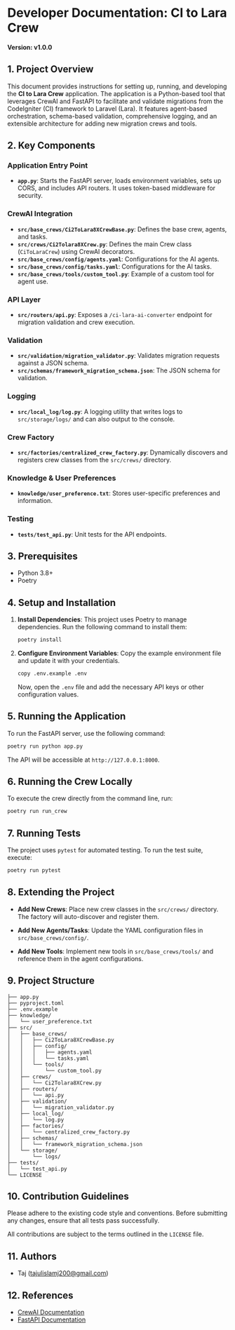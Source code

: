 # Developer Documentation: CI to Lara Crew

**Version: v1.0.0**

## 1. Project Overview

This document provides instructions for setting up, running, and developing the **CI to Lara Crew** application. The application is a Python-based tool that leverages CrewAI and FastAPI to facilitate and validate migrations from the CodeIgniter (CI) framework to Laravel (Lara). It features agent-based orchestration, schema-based validation, comprehensive logging, and an extensible architecture for adding new migration crews and tools.

## 2. Key Components

### Application Entry Point
- **`app.py`**: Starts the FastAPI server, loads environment variables, sets up CORS, and includes API routers. It uses token-based middleware for security.

### CrewAI Integration
- **`src/base_crews/Ci2ToLara8XCrewBase.py`**: Defines the base crew, agents, and tasks.
- **`src/crews/Ci2Tolara8XCrew.py`**: Defines the main Crew class (`CiToLaraCrew`) using CrewAI decorators.
- **`src/base_crews/config/agents.yaml`**: Configurations for the AI agents.
- **`src/base_crews/config/tasks.yaml`**: Configurations for the AI tasks.
- **`src/base_crews/tools/custom_tool.py`**: Example of a custom tool for agent use.

### API Layer
- **`src/routers/api.py`**: Exposes a `/ci-lara-ai-converter` endpoint for migration validation and crew execution.

### Validation
- **`src/validation/migration_validator.py`**: Validates migration requests against a JSON schema.
- **`src/schemas/framework_migration_schema.json`**: The JSON schema for validation.

### Logging
- **`src/local_log/log.py`**: A logging utility that writes logs to `src/storage/logs/` and can also output to the console.

### Crew Factory
- **`src/factories/centralized_crew_factory.py`**: Dynamically discovers and registers crew classes from the `src/crews/` directory.

### Knowledge & User Preferences
- **`knowledge/user_preference.txt`**: Stores user-specific preferences and information.

### Testing
- **`tests/test_api.py`**: Unit tests for the API endpoints.

## 3. Prerequisites

- Python 3.8+
- Poetry

## 4. Setup and Installation

1.  **Install Dependencies**:
    This project uses Poetry to manage dependencies. Run the following command to install them:

    ```bash
    poetry install
    ```

2.  **Configure Environment Variables**:
    Copy the example environment file and update it with your credentials.

    ```bash
    copy .env.example .env
    ```

    Now, open the `.env` file and add the necessary API keys or other configuration values.

## 5. Running the Application

To run the FastAPI server, use the following command:

```bash
poetry run python app.py
```

The API will be accessible at `http://127.0.0.1:8000`.

## 6. Running the Crew Locally

To execute the crew directly from the command line, run:

```bash
poetry run run_crew
```

## 7. Running Tests

The project uses `pytest` for automated testing. To run the test suite, execute:

```bash
poetry run pytest
```

## 8. Extending the Project

-   **Add New Crews**:
    Place new crew classes in the `src/crews/` directory. The factory will auto-discover and register them.

-   **Add New Agents/Tasks**:
    Update the YAML configuration files in `src/base_crews/config/`.

-   **Add New Tools**:
    Implement new tools in `src/base_crews/tools/` and reference them in the agent configurations.

## 9. Project Structure

```
├── app.py
├── pyproject.toml
├── .env.example
├── knowledge/
│   └── user_preference.txt
├── src/
│   ├── base_crews/
│   │   ├── Ci2ToLara8XCrewBase.py
│   │   ├── config/
│   │   │   ├── agents.yaml
│   │   │   └── tasks.yaml
│   │   └── tools/
│   │       └── custom_tool.py
│   ├── crews/
│   │   └── Ci2Tolara8XCrew.py
│   ├── routers/
│   │   └── api.py
│   ├── validation/
│   │   └── migration_validator.py
│   ├── local_log/
│   │   └── log.py
│   ├── factories/
│   │   └── centralized_crew_factory.py
│   ├── schemas/
│   │   └── framework_migration_schema.json
│   └── storage/
│       └── logs/
├── tests/
│   └── test_api.py
└── LICENSE
```

## 10. Contribution Guidelines

Please adhere to the existing code style and conventions. Before submitting any changes, ensure that all tests pass successfully.

All contributions are subject to the terms outlined in the `LICENSE` file.

## 11. Authors

- Taj (tajulislamj200@gmail.com)

## 12. References

- [CrewAI Documentation](https://docs.crewai.com/)
- [FastAPI Documentation](https://fastapi.tiangolo.com/)